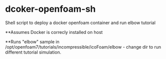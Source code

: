 # dcoker-openfoam-sh
Shell script to deploy a docker openfoam container and run elbow tutorial

**Assumes Docker is correcly installed on host

**Runs "elbow" sample in /opt/openfoam7/tutorials/incompressible/icoFoam/elbow -  change dir to run different tutorial simulation.
